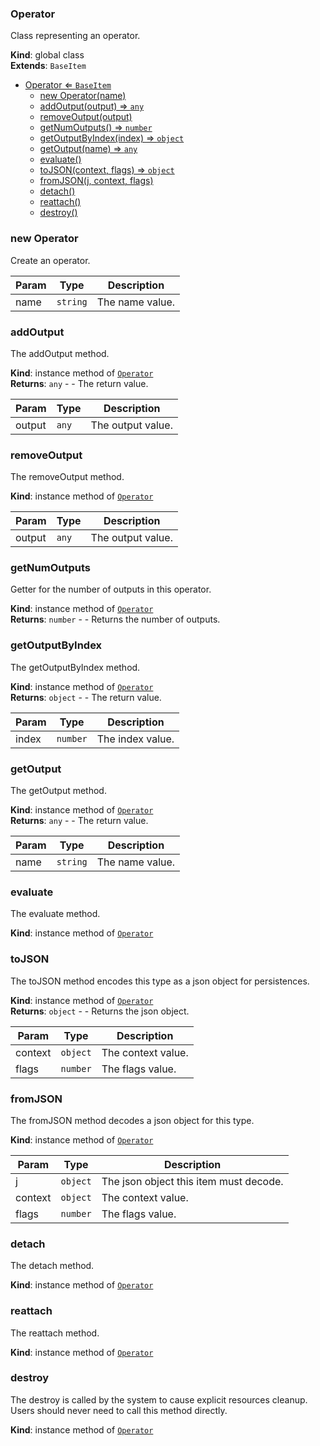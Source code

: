<a name="Operator"></a>

### Operator 
Class representing an operator.

**Kind**: global class  
**Extends**: <code>BaseItem</code>  

* [Operator ⇐ <code>BaseItem</code>](#Operator)
    * [new Operator(name)](#new-Operator)
    * [addOutput(output) ⇒ <code>any</code>](#addOutput)
    * [removeOutput(output)](#removeOutput)
    * [getNumOutputs() ⇒ <code>number</code>](#getNumOutputs)
    * [getOutputByIndex(index) ⇒ <code>object</code>](#getOutputByIndex)
    * [getOutput(name) ⇒ <code>any</code>](#getOutput)
    * [evaluate()](#evaluate)
    * [toJSON(context, flags) ⇒ <code>object</code>](#toJSON)
    * [fromJSON(j, context, flags)](#fromJSON)
    * [detach()](#detach)
    * [reattach()](#reattach)
    * [destroy()](#destroy)

<a name="new_Operator_new"></a>

### new Operator
Create an operator.


| Param | Type | Description |
| --- | --- | --- |
| name | <code>string</code> | The name value. |

<a name="Operator+addOutput"></a>

### addOutput
The addOutput method.

**Kind**: instance method of [<code>Operator</code>](#Operator)  
**Returns**: <code>any</code> - - The return value.  

| Param | Type | Description |
| --- | --- | --- |
| output | <code>any</code> | The output value. |

<a name="Operator+removeOutput"></a>

### removeOutput
The removeOutput method.

**Kind**: instance method of [<code>Operator</code>](#Operator)  

| Param | Type | Description |
| --- | --- | --- |
| output | <code>any</code> | The output value. |

<a name="Operator+getNumOutputs"></a>

### getNumOutputs
Getter for the number of outputs in this operator.

**Kind**: instance method of [<code>Operator</code>](#Operator)  
**Returns**: <code>number</code> - - Returns the number of outputs.  
<a name="Operator+getOutputByIndex"></a>

### getOutputByIndex
The getOutputByIndex method.

**Kind**: instance method of [<code>Operator</code>](#Operator)  
**Returns**: <code>object</code> - - The return value.  

| Param | Type | Description |
| --- | --- | --- |
| index | <code>number</code> | The index value. |

<a name="Operator+getOutput"></a>

### getOutput
The getOutput method.

**Kind**: instance method of [<code>Operator</code>](#Operator)  
**Returns**: <code>any</code> - - The return value.  

| Param | Type | Description |
| --- | --- | --- |
| name | <code>string</code> | The name value. |

<a name="Operator+evaluate"></a>

### evaluate
The evaluate method.

**Kind**: instance method of [<code>Operator</code>](#Operator)  
<a name="Operator+toJSON"></a>

### toJSON
The toJSON method encodes this type as a json object for persistences.

**Kind**: instance method of [<code>Operator</code>](#Operator)  
**Returns**: <code>object</code> - - Returns the json object.  

| Param | Type | Description |
| --- | --- | --- |
| context | <code>object</code> | The context value. |
| flags | <code>number</code> | The flags value. |

<a name="Operator+fromJSON"></a>

### fromJSON
The fromJSON method decodes a json object for this type.

**Kind**: instance method of [<code>Operator</code>](#Operator)  

| Param | Type | Description |
| --- | --- | --- |
| j | <code>object</code> | The json object this item must decode. |
| context | <code>object</code> | The context value. |
| flags | <code>number</code> | The flags value. |

<a name="Operator+detach"></a>

### detach
The detach method.

**Kind**: instance method of [<code>Operator</code>](#Operator)  
<a name="Operator+reattach"></a>

### reattach
The reattach method.

**Kind**: instance method of [<code>Operator</code>](#Operator)  
<a name="Operator+destroy"></a>

### destroy
The destroy is called by the system to cause explicit resources cleanup.
Users should never need to call this method directly.

**Kind**: instance method of [<code>Operator</code>](#Operator)  
